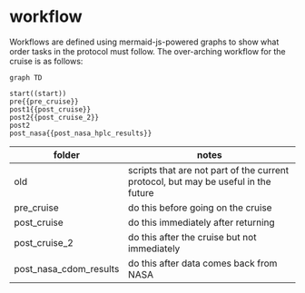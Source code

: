 # workflow
Workflows are defined using mermaid-js-powered graphs to show what order tasks in the protocol must follow.
The over-arching workflow for the cruise is as follows:

```mermaid
graph TD

start((start)) 
pre{{pre_cruise}} 
post1{{post_cruise}} 
post2{{post_cruise_2}}
post2 
post_nasa{{post_nasa_hplc_results}}
```


folder | notes
------|---------
old                    | scripts that are not part of the current protocol, but may be useful in the future
pre_cruise             |  do this before going on the cruise
post_cruise            | do this immediately after returning
post_cruise_2          | do this after the cruise but not immediately
post_nasa_cdom_results | do this after data comes back from NASA
